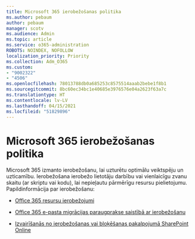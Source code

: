 ```yaml
---
title: Microsoft 365 ierobežošanas politika
ms.author: pebaum
author: pebaum
manager: scotv
ms.audience: Admin
ms.topic: article
ms.service: o365-administration
ROBOTS: NOINDEX, NOFOLLOW
localization_priority: Priority
ms.collection: Adm_O365
ms.custom:
- "9002322"
- "4506"
ms.openlocfilehash: 78013788db0a685253c8575514aaab2bebe1f8b1
ms.sourcegitcommit: 8bc60ec34bc1e40685e3976576e04a2623f63a7c
ms.translationtype: HT
ms.contentlocale: lv-LV
ms.lasthandoff: 04/15/2021
ms.locfileid: "51829896"
---
```

# <a name="microsoft-365-throttle-policies"></a>Microsoft 365 ierobežošanas politika

Microsoft 365 izmanto ierobežošanu, lai uzturētu optimālu veiktspēju un uzticamību. Ierobežošana ierobežo lietotāju darbību vai vienlaicīgu zvanu skaitu (ar skriptu vai kodu), lai nepieļautu pārmērīgu resursu pielietojumu. Papildinformācija par ierobežošanu:

- [Office 365 resursu ierobežojumi](https://docs.microsoft.com/office365/Enterprise/office-365-resource-limits)

- [Office 365 e-pasta migrācijas paraugprakse saistībā ar ierobežošanu](https://docs.microsoft.com/exchange/mailbox-migration/office-365-migration-best-practices#office-365-throttling)

- [Izvairīšanās no ierobežošanas vai bloķēšanas pakalpojumā SharePoint Online](https://docs.microsoft.com/sharepoint/dev/general-development/how-to-avoid-getting-throttled-or-blocked-in-sharepoint-online)
